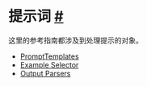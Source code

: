 


提示词
 [#](#prompts "Permalink to this headline")
=====================================================


这里的参考指南都涉及到处理提示的对象。
 



* [PromptTemplates](../modules/prompts/prompt_templates)
* [Example Selector](../modules/prompts/example_selectors)
* [Output Parsers](../modules/prompts/output_parsers)





